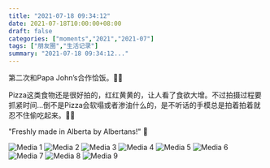 ```yaml
---
title: "2021-07-18 09:34:12"
date: 2021-07-18T10:00:00+08:00
draft: false
categories: ["moments","2021","2021-07"]
tags: ["朋友圈","生活记录"]
summary: "2021-07-18 09:34:12..."
---
```


第二次和Papa John’s合作恰饭。🍕🍕

Pizza这类食物还是很好拍的，红红黄黄的，让人看了食欲大增。不过拍摄过程要抓紧时间…倒不是Pizza会软塌或者渗油什么的，是不听话的手模总是拍着拍着就忍不住偷吃起来。🤭😅

"Freshly made in Alberta by Albertans!" 🦬

![Media 1](/Moments/photos/2021-07-18/202107180934120.jpg)
![Media 2](/Moments/photos/2021-07-18/202107180934121.jpg)
![Media 3](/Moments/photos/2021-07-18/202107180934122.jpg)
![Media 4](/Moments/photos/2021-07-18/202107180934123.jpg)
![Media 5](/Moments/photos/2021-07-18/202107180934124.jpg)
![Media 6](/Moments/photos/2021-07-18/202107180934125.jpg)
![Media 7](/Moments/photos/2021-07-18/202107180934126.jpg)
![Media 8](/Moments/photos/2021-07-18/202107180934127.jpg)
![Media 9](/Moments/photos/2021-07-18/202107180934128.jpg)

